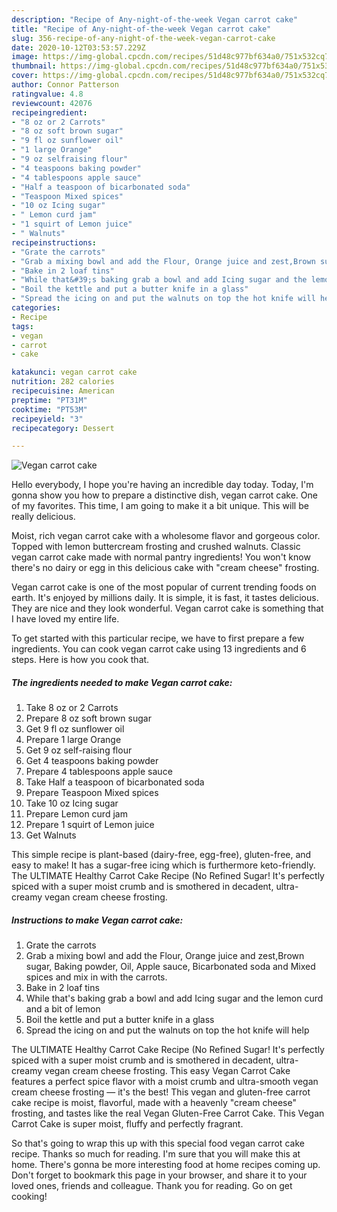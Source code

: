 ```yaml
---
description: "Recipe of Any-night-of-the-week Vegan carrot cake"
title: "Recipe of Any-night-of-the-week Vegan carrot cake"
slug: 356-recipe-of-any-night-of-the-week-vegan-carrot-cake
date: 2020-10-12T03:53:57.229Z
image: https://img-global.cpcdn.com/recipes/51d48c977bf634a0/751x532cq70/vegan-carrot-cake-recipe-main-photo.jpg
thumbnail: https://img-global.cpcdn.com/recipes/51d48c977bf634a0/751x532cq70/vegan-carrot-cake-recipe-main-photo.jpg
cover: https://img-global.cpcdn.com/recipes/51d48c977bf634a0/751x532cq70/vegan-carrot-cake-recipe-main-photo.jpg
author: Connor Patterson
ratingvalue: 4.8
reviewcount: 42076
recipeingredient:
- "8 oz or 2 Carrots"
- "8 oz soft brown sugar"
- "9 fl oz sunflower oil"
- "1 large Orange"
- "9 oz selfraising flour"
- "4 teaspoons baking powder"
- "4 tablespoons apple sauce"
- "Half a teaspoon of bicarbonated soda"
- "Teaspoon Mixed spices"
- "10 oz Icing sugar"
- " Lemon curd jam"
- "1 squirt of Lemon juice"
- " Walnuts"
recipeinstructions:
- "Grate the carrots"
- "Grab a mixing bowl and add the Flour, Orange juice and zest,Brown sugar, Baking powder, Oil, Apple sauce, Bicarbonated soda and Mixed spices and mix in with the carrots."
- "Bake in 2 loaf tins"
- "While that&#39;s baking grab a bowl and add Icing sugar and the lemon curd and a bit of lemon"
- "Boil the kettle and put a butter knife in a glass"
- "Spread the icing on and put the walnuts on top the hot knife will help"
categories:
- Recipe
tags:
- vegan
- carrot
- cake

katakunci: vegan carrot cake 
nutrition: 282 calories
recipecuisine: American
preptime: "PT31M"
cooktime: "PT53M"
recipeyield: "3"
recipecategory: Dessert

---
```



![Vegan carrot cake](https://img-global.cpcdn.com/recipes/51d48c977bf634a0/751x532cq70/vegan-carrot-cake-recipe-main-photo.jpg)

Hello everybody, I hope you're having an incredible day today. Today, I'm gonna show you how to prepare a distinctive dish, vegan carrot cake. One of my favorites. This time, I am going to make it a bit unique. This will be really delicious.

Moist, rich vegan carrot cake with a wholesome flavor and gorgeous color. Topped with lemon buttercream frosting and crushed walnuts. Classic vegan carrot cake made with normal pantry ingredients! You won&#39;t know there&#39;s no dairy or egg in this delicious cake with &#34;cream cheese&#34; frosting.

Vegan carrot cake is one of the most popular of current trending foods on earth. It's enjoyed by millions daily. It is simple, it is fast, it tastes delicious. They are nice and they look wonderful. Vegan carrot cake is something that I have loved my entire life.


To get started with this particular recipe, we have to first prepare a few ingredients. You can cook vegan carrot cake using 13 ingredients and 6 steps. Here is how you cook that.

<!--inarticleads1-->

##### The ingredients needed to make Vegan carrot cake:

1. Take 8 oz or 2 Carrots
1. Prepare 8 oz soft brown sugar
1. Get 9 fl oz sunflower oil
1. Prepare 1 large Orange
1. Get 9 oz self-raising flour
1. Get 4 teaspoons baking powder
1. Prepare 4 tablespoons apple sauce
1. Take Half a teaspoon of bicarbonated soda
1. Prepare Teaspoon Mixed spices
1. Take 10 oz Icing sugar
1. Prepare  Lemon curd jam
1. Prepare 1 squirt of Lemon juice
1. Get  Walnuts


This simple recipe is plant-based (dairy-free, egg-free), gluten-free, and easy to make! It has a sugar-free icing which is furthermore keto-friendly. The ULTIMATE Healthy Carrot Cake Recipe (No Refined Sugar! It&#39;s perfectly spiced with a super moist crumb and is smothered in decadent, ultra-creamy vegan cream cheese frosting. 

<!--inarticleads2-->

##### Instructions to make Vegan carrot cake:

1. Grate the carrots
1. Grab a mixing bowl and add the Flour, Orange juice and zest,Brown sugar, Baking powder, Oil, Apple sauce, Bicarbonated soda and Mixed spices and mix in with the carrots.
1. Bake in 2 loaf tins
1. While that&#39;s baking grab a bowl and add Icing sugar and the lemon curd and a bit of lemon
1. Boil the kettle and put a butter knife in a glass
1. Spread the icing on and put the walnuts on top the hot knife will help


The ULTIMATE Healthy Carrot Cake Recipe (No Refined Sugar! It&#39;s perfectly spiced with a super moist crumb and is smothered in decadent, ultra-creamy vegan cream cheese frosting. This easy Vegan Carrot Cake features a perfect spice flavor with a moist crumb and ultra-smooth vegan cream cheese frosting — it&#39;s the best! This vegan and gluten-free carrot cake recipe is moist, flavorful, made with a heavenly &#34;cream cheese&#34; frosting, and tastes like the real Vegan Gluten-Free Carrot Cake. This Vegan Carrot Cake is super moist, fluffy and perfectly fragrant. 

So that's going to wrap this up with this special food vegan carrot cake recipe. Thanks so much for reading. I'm sure that you will make this at home. There's gonna be more interesting food at home recipes coming up. Don't forget to bookmark this page in your browser, and share it to your loved ones, friends and colleague. Thank you for reading. Go on get cooking!
